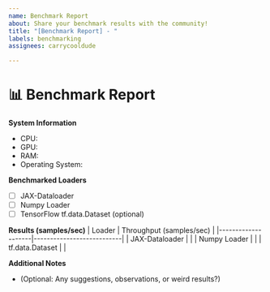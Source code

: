 ```yaml
---
name: Benchmark Report
about: Share your benchmark results with the community!
title: "[Benchmark Report] - "
labels: benchmarking
assignees: carrycooldude

---
```


# 📊 Benchmark Report

**System Information**
- CPU: 
- GPU: 
- RAM:
- Operating System:

**Benchmarked Loaders**
- [ ] JAX-Dataloader
- [ ] Numpy Loader
- [ ] TensorFlow tf.data.Dataset (optional)

**Results (samples/sec)**
| Loader             | Throughput (samples/sec) |
|--------------------|---------------------------|
| JAX-Dataloader     |                           |
| Numpy Loader       |                           |
| tf.data.Dataset    |                           |

**Additional Notes**
- (Optional: Any suggestions, observations, or weird results?)